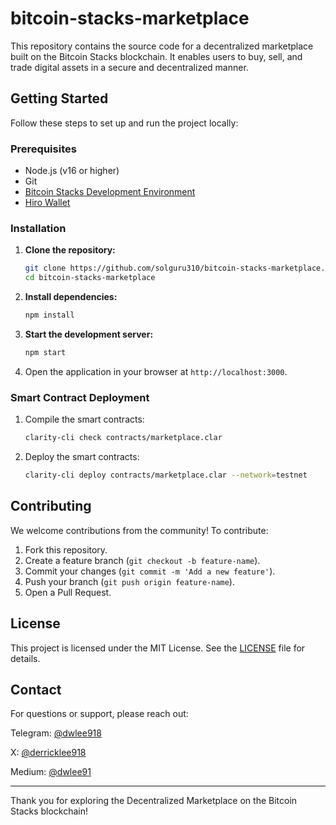 # bitcoin-stacks-marketplace
This repository contains the source code for a decentralized marketplace built on the Bitcoin Stacks blockchain. It enables users to buy, sell, and trade digital assets in a secure and decentralized manner.

## Getting Started

Follow these steps to set up and run the project locally:

### Prerequisites

- Node.js (v16 or higher)
- Git
- [Bitcoin Stacks Development Environment](https://docs.stacks.co/)
- [Hiro Wallet](https://www.hiro.so/wallet)

### Installation

1. **Clone the repository:**
   ```bash
   git clone https://github.com/solguru310/bitcoin-stacks-marketplace.git
   cd bitcoin-stacks-marketplace
   ```

2. **Install dependencies:**
   ```bash
   npm install
   ```

3. **Start the development server:**
   ```bash
   npm start
   ```

4. Open the application in your browser at `http://localhost:3000`.

### Smart Contract Deployment

1. Compile the smart contracts:
   ```bash
   clarity-cli check contracts/marketplace.clar
   ```

2. Deploy the smart contracts:
   ```bash
   clarity-cli deploy contracts/marketplace.clar --network=testnet
   ```

## Contributing

We welcome contributions from the community! To contribute:

1. Fork this repository.
2. Create a feature branch (`git checkout -b feature-name`).
3. Commit your changes (`git commit -m 'Add a new feature'`).
4. Push your branch (`git push origin feature-name`).
5. Open a Pull Request.

## License

This project is licensed under the MIT License. See the [LICENSE](LICENSE) file for details.

## Contact

For questions or support, please reach out:

Telegram: [@dwlee918](https://t.me/@dwlee918)

X: [@derricklee918](https://x.com/derricklee918)

Medium: [@dwlee91](https://medium.com/@dwlee91)

---

Thank you for exploring the Decentralized Marketplace on the Bitcoin Stacks blockchain!
